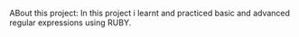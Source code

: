 ABout this project:
In this project i learnt and practiced basic and advanced regular expressions using RUBY.
